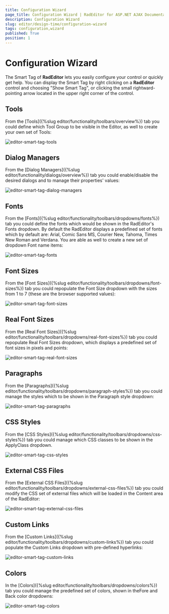 ```yaml
---
title: Configuration Wizard
page_title: Configuration Wizard | RadEditor for ASP.NET AJAX Documentation
description: Configuration Wizard
slug: editor/design-time/configuration-wizard
tags: configuration,wizard
published: True
position: 1
---
```


# Configuration Wizard

The Smart Tag of **RadEditor** lets you easily configure your control or quickly get help. You can display the Smart Tag by right clicking on a **RadEditor** control and choosing "Show Smart Tag", or clicking the small rightward-pointing arrow located in the upper right corner of the control.

## Tools

From the [Tools]({%slug editor/functionality/toolbars/overview%}) tab you could define which Tool Group to be visible in the Editor, as well to create your own set of Tools:

![editor-smart-tag-tools](images/editor-smart-tag-tools.png)

## Dialog Managers

From the [Dialog Managers]({%slug editor/functionality/dialogs/overview%}) tab you could enable/disable the desired dialogs and to manage their properties' values:

![editor-smart-tag-dialog-managers](images/editor-smart-tag-dialog-managers.png)

## Fonts

From the [Fonts]({%slug editor/functionality/toolbars/dropdowns/fonts%}) tab you could define the fonts which would be shown in the RadEditor's Fonts dropdown. By default the RadEditor displays a predefined set of fonts which by default are: Arial, Comic Sans MS, Courier New, Tahoma, Times New Roman and Verdana. You are able as well to create a new set of dropdown Font name items:

![editor-smart-tag-fonts](images/editor-smart-tag-fonts.png)

## Font Sizes

From the [Font Sizes]({%slug editor/functionality/toolbars/dropdowns/font-sizes%}) tab you could repopulate the Font Size dropdown with the sizes from 1 to 7 (these are the browser supported values):

![editor-smart-tag-font-sizes](images/editor-smart-tag-font-sizes.png)

## Real Font Sizes

From the [Real Font Sizes]({%slug editor/functionality/toolbars/dropdowns/real-font-sizes%}) tab you could repopulate Real Font Sizes dropdown, which displays a predefined set of font sizes in pixels and points:

![editor-smart-tag-real-font-sizes](images/editor-smart-tag-real-font-sizes.png)

## Paragraphs

From the [Paragraphs]({%slug editor/functionality/toolbars/dropdowns/paragraph-styles%}) tab you could manage the styles which to be shown in the Paragraph style dropdown:

![editor-smart-tag-paragraphs](images/editor-smart-tag-paragraphs.png)

## CSS Styles

From the [CSS Styles]({%slug editor/functionality/toolbars/dropdowns/css-styles%}) tab you could manage which CSS classes to be shown in the ApplyClass dropdown.

![editor-smart-tag-css-styles](images/editor-smart-tag-css-styles.png)

## External CSS Files

From the [External CSS Files]({%slug editor/functionality/toolbars/dropdowns/external-css-files%}) tab you could modify the CSS set of external files which will be loaded in the Content area of the RadEditor:

![editor-smart-tag-external-css-files](images/editor-smart-tag-external-css-files.png)

## Custom Links

From the [Custom Links]({%slug editor/functionality/toolbars/dropdowns/custom-links%}) tab you could populate the Custom Links dropdown with pre-defined hyperlinks:

![editor-smart-tag-custom-links](images/editor-smart-tag-custom-links.png)

## Colors

In the [Colors]({%slug editor/functionality/toolbars/dropdowns/colors%}) tab you could manage the predefined set of colors, shown in theFore and Back color dropdowns:

![editor-smart-tag-colors](images/editor-smart-tag-colors.png)
